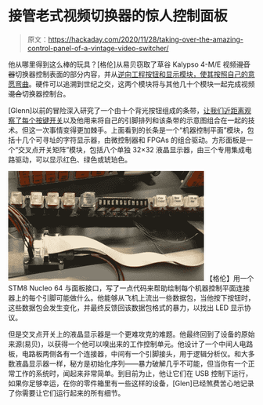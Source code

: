 # 接管老式视频切换器的惊人控制面板

> 原文：<https://hackaday.com/2020/11/28/taking-over-the-amazing-control-panel-of-a-vintage-video-switcher/>

他从哪里得到这么棒的玩具？[格伦]从易贝窃取了草谷 Kalypso 4-M/E 视频~~混音器~~切换器控制表面的部分内容，并从[逆向工程按钮和显示模块，使其按照自己的意愿弯曲](https://bikerglen.com/blog/converting-more-vintage-hardware-to-usb/)。硬件可以追溯到世纪之交，这两个模块将与其他几十个模块一起完成视频~~混合~~切换器控制台。

[Glenn]以前的冒险深入研究了一个由十个背光按钮组成的条带，[让我们近距离观察了每个按键开关](https://bikerglen.com/blog/converting-a-vintage-button-panel-to-usb/)以及他用来将自己的引脚排列和该条带的示意图组合在一起的技术。但这一次事情变得更加棘手。上面看到的长条是一个“机器控制平面”模块，包括十几个可寻址的字符显示器，由微控制器和 FPGAs 的组合驱动。方形面板是一个“交叉点开关矩阵”模块，包括八个单独 32×32 液晶显示器，由三个专用集成电路驱动，可以显示红色、绿色或琥珀色。

[![](img/c23f55983be04d8450ac1be3e5bf8b2e.png)](https://hackaday.com/wp-content/uploads/2020/11/converting-vintage-video-switcher-displays-biker-glen-reverse-engineering.jpg) 【格伦】用一个 STM8 Nucleo 64 与面板接口，写了一点代码来帮助绘制每个机器控制平面连接器上的每个引脚可能做什么。他能够从飞机上流出一些数据包，当他按下按钮时，这些数据包会发生变化，并最终反馈回该数据包格式的暴力，以找出 LED 显示协议。

但是交叉点开关上的液晶显示器是一个更难攻克的难题。他最终回到了设备的原始来源(易贝)，以获得一个他可以嗅出来的工作控制单元。他设计了一个中间人电路板，电路板两侧各有一个连接器，中间有一个引脚接头，用于逻辑分析仪。和大多数液晶显示器一样，秘方是初始化序列——暴力破解几乎不可能，但当你有一个正常工作的系统时，闻起来非常简单。到目前为止，他让它们在 USB 控制下运行，如果你足够幸运，在你的零件箱里有一些这样的设备，[Glen]已经煞费苦心地记录了你需要让它们运行起来的所有细节。
